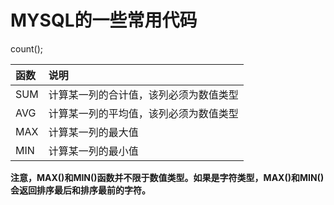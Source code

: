 # MYSQL的一些常用代码

count();

| 函数 | 说明 |
|:-----|:-----|
|SUM|计算某一列的合计值，该列必须为数值类型|
|AVG|计算某一列的平均值，该列必须为数值类型|
|MAX|计算某一列的最大值|
|MIN|计算某一列的最小值|

**注意，MAX()和MIN()函数并不限于数值类型。如果是字符类型，MAX()和MIN()会返回排序最后和排序最前的字符。**
